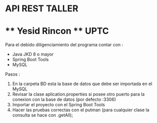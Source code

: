 # API REST TALLER

# ** Yesid Rincon ** UPTC

Para el debido diligenciamiento del programa contar con :
 - Java JKD 8 o mayor
 - Spring Boot Tools
 - MySQL

 Pasos :
 1. En la carpeta BD esta la base de datos que debe ser importada en el MySQL
 2. Revisar la clase aplication.properties si posee otro puerto para la conexion con la base de datos (por defecto :3306)
 3. Importar el proyecto con el Spring Boot Tools
 4. Hacer las pruebas correctas con el putman (para cualquier clase la consulta se hace con .getAll);
